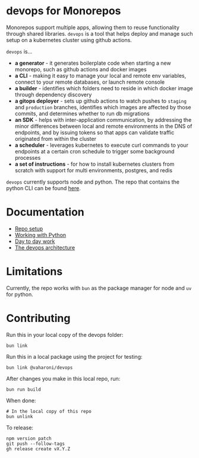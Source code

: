 # devops for Monorepos

Monorepos support multiple apps, allowing them to reuse functionality through shared libraries. `devops` is a tool that helps deploy and manage such setup on a kubernetes cluster using github actions. 

`devops` is...
- **a generator** - it generates boilerplate code when starting a new monorepo, such as github actions and docker images
- **a CLI** - making it easy to manage your local and remote env variables, connect to your remote databases, or launch remote console
- **a builder** - identifies which folders need to reside in which docker image through dependency discovery
- **a gitops deployer** - sets up github actions to watch pushes to `staging` and `production` branches, identifies which images are affected by those commits, and determines whether to run db migrations
- **an SDK** - helps with inter-application communication, by addressing the minor differences between local and remote environments in the DNS of endpoints, and by issuing tokens so that apps can validate traffic originated from within the cluster
- **a scheduler** - leverages kubernetes to execute curl commands to your endpoints at a certain cron schedule to trigger some background processes
- **a set of instructions** - for how to install kubernetes clusters from scratch with support for multi environments, postgres, and redis

`devops` currently supports node and python. The repo that contains the python CLI can be found [here](https://github.com/vaharoni/devops-python).

# Documentation

- [Repo setup](./docs/RepoSetup.md)
- [Working with Python](./docs/WorkingWithPython.md)
- [Day to day work](./docs/DayToDay.md)
- [The devops architecture](./docs/Architecture.md)

# Limitations

Currently, the repo works with `bun` as the package manager for node and `uv` for python.

# Contributing

Run this in your local copy of the devops folder:
```shell
bun link
```

Run this in a local package using the project for testing:
```shell
bun link @vaharoni/devops
```

After changes you make in this local repo, run:
```shell
bun run build
```

When done:
```shell
# In the local copy of this repo
bun unlink
```

To release:
```shell
npm version patch
git push --follow-tags
gh release create vX.Y.Z
```